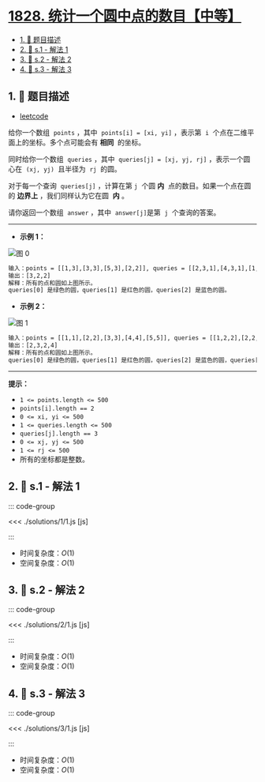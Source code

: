 # [1828. 统计一个圆中点的数目【中等】](https://github.com/tnotesjs/TNotes.leetcode/tree/main/notes/1828.%20%E7%BB%9F%E8%AE%A1%E4%B8%80%E4%B8%AA%E5%9C%86%E4%B8%AD%E7%82%B9%E7%9A%84%E6%95%B0%E7%9B%AE%E3%80%90%E4%B8%AD%E7%AD%89%E3%80%91)

<!-- region:toc -->

- [1. 📝 题目描述](#1--题目描述)
- [2. 🎯 s.1 - 解法 1](#2--s1---解法-1)
- [3. 🎯 s.2 - 解法 2](#3--s2---解法-2)
- [4. 🎯 s.3 - 解法 3](#4--s3---解法-3)

<!-- endregion:toc -->

## 1. 📝 题目描述

- [leetcode](https://leetcode.cn/problems/queries-on-number-of-points-inside-a-circle/)

给你一个数组  `points` ，其中  `points[i] = [xi, yi]` ，表示第  `i`  个点在二维平面上的坐标。多个点可能会有 **相同**  的坐标。

同时给你一个数组  `queries` ，其中  `queries[j] = [xj, yj, rj]` ，表示一个圆心在  `(xj, yj)`  且半径为  `rj`  的圆。

对于每一个查询  `queries[j]` ，计算在第 `j`  个圆 **内**  点的数目。如果一个点在圆的 **边界上** ，我们同样认为它在圆  **内** 。

请你返回一个数组  `answer` ，其中  `answer[j]`是第  `j`  个查询的答案。

---

- **示例 1：**

![图 0](https://cdn.jsdelivr.net/gh/tnotesjs/imgs@main/2025-09-25-12-30-44.png)

```txt
输入：points = [[1,3],[3,3],[5,3],[2,2]], queries = [[2,3,1],[4,3,1],[1,1,2]]
输出：[3,2,2]
解释：所有的点和圆如上图所示。
queries[0] 是绿色的圆，queries[1] 是红色的圆，queries[2] 是蓝色的圆。
```

- **示例 2：**

![图 1](https://cdn.jsdelivr.net/gh/tnotesjs/imgs@main/2025-09-25-12-30-49.png)

```txt
输入：points = [[1,1],[2,2],[3,3],[4,4],[5,5]], queries = [[1,2,2],[2,2,2],[4,3,2],[4,3,3]]
输出：[2,3,2,4]
解释：所有的点和圆如上图所示。
queries[0] 是绿色的圆，queries[1] 是红色的圆，queries[2] 是蓝色的圆，queries[3] 是紫色的圆。
```

---

**提示：**

- `1 <= points.length <= 500`
- `points[i].length == 2`
- `0 <= x​​​​​​i, y​​​​​​i <= 500`
- `1 <= queries.length <= 500`
- `queries[j].length == 3`
- `0 <= xj, yj <= 500`
- `1 <= rj <= 500`
- 所有的坐标都是整数。

## 2. 🎯 s.1 - 解法 1

::: code-group

<<< ./solutions/1/1.js [js]

:::

- 时间复杂度：$O(1)$
- 空间复杂度：$O(1)$

## 3. 🎯 s.2 - 解法 2

::: code-group

<<< ./solutions/2/1.js [js]

:::

- 时间复杂度：$O(1)$
- 空间复杂度：$O(1)$

## 4. 🎯 s.3 - 解法 3

::: code-group

<<< ./solutions/3/1.js [js]

:::

- 时间复杂度：$O(1)$
- 空间复杂度：$O(1)$
